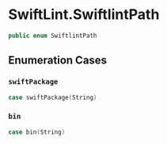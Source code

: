 # SwiftLint.SwiftlintPath

``` swift
public enum SwiftlintPath 
```

## Enumeration Cases

### `swiftPackage`

``` swift
case swiftPackage(String)
```

### `bin`

``` swift
case bin(String)
```
